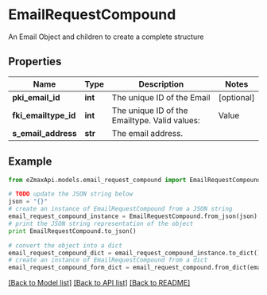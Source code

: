 # EmailRequestCompound

An Email Object and children to create a complete structure

## Properties
Name | Type | Description | Notes
------------ | ------------- | ------------- | -------------
**pki_email_id** | **int** | The unique ID of the Email | [optional] 
**fki_emailtype_id** | **int** | The unique ID of the Emailtype.  Valid values:  |Value|Description| |-|-| |1|Office| |2|Home| | 
**s_email_address** | **str** | The email address. | 

## Example

```python
from eZmaxApi.models.email_request_compound import EmailRequestCompound

# TODO update the JSON string below
json = "{}"
# create an instance of EmailRequestCompound from a JSON string
email_request_compound_instance = EmailRequestCompound.from_json(json)
# print the JSON string representation of the object
print EmailRequestCompound.to_json()

# convert the object into a dict
email_request_compound_dict = email_request_compound_instance.to_dict()
# create an instance of EmailRequestCompound from a dict
email_request_compound_form_dict = email_request_compound.from_dict(email_request_compound_dict)
```
[[Back to Model list]](../README.md#documentation-for-models) [[Back to API list]](../README.md#documentation-for-api-endpoints) [[Back to README]](../README.md)


